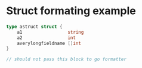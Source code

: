 # Struct formating example

```go
type astruct struct {
	a1                 string
	a2                 int
	averylongfieldname []int
}
```

```javascript
// should not pass this block to go formatter
```
